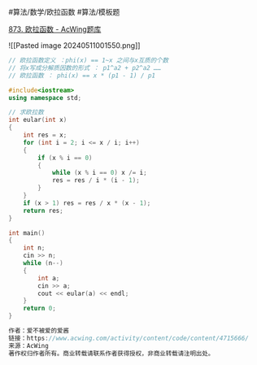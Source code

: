 
#算法/数学/欧拉函数 #算法/模板题 

[873. 欧拉函数 - AcWing题库](https://www.acwing.com/problem/content/875/)



![[Pasted image 20240511001550.png]]

```cpp
// 欧拉函数定义 ：phi(x) == 1~x 之间与x互质的个数
// 将x写成分解质因数的形式 ： p1^a2 + p2^a2 ……
// 欧拉函数 ： phi(x) == x * (p1 - 1) / p1

#include<iostream>
using namespace std;

// 求欧拉数
int eular(int x)
{
    int res = x;
    for (int i = 2; i <= x / i; i++)
    {
        if (x % i == 0)
        {
            while (x % i == 0) x /= i;
            res = res / i * (i - 1);
        }
    }
    if (x > 1) res = res / x * (x - 1);
    return res;
}

int main()
{
    int n;
    cin >> n;
    while (n--)
    {
        int a;
        cin >> a;
        cout << eular(a) << endl;
    }
    return 0;
}

作者：爱不被爱的爱酱
链接：https://www.acwing.com/activity/content/code/content/4715666/
来源：AcWing
著作权归作者所有。商业转载请联系作者获得授权，非商业转载请注明出处。
```